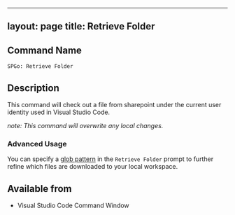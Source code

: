 
---
layout: page
title: Retrieve Folder
---

## Command Name
`SPGo: Retrieve Folder`

## Description
This command will check out a file from sharepoint under the current user identity used in Visual Studio Code.

_note: This command *will* overwrite any local changes._

### Advanced Usage
You can specify a [glob pattern](https://en.wikipedia.org/wiki/Glob_(programming)) in the `Retrieve Folder` prompt to further refine which files are downloaded to your local workspace.

## Available from
* Visual Studio Code Command Window